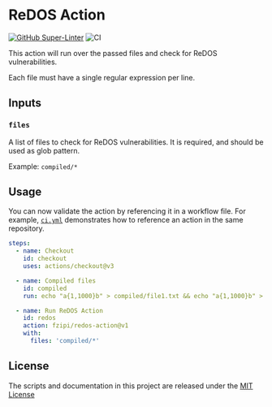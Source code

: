 # ReDOS Action

[![GitHub Super-Linter](https://github.com/actions/javascript-action/actions/workflows/linter.yml/badge.svg)](https://github.com/super-linter/super-linter)
![CI](https://github.com/actions/javascript-action/actions/workflows/ci.yml/badge.svg)

This action will run over the passed files and check for ReDOS vulnerabilities.

Each file must have a single regular expression per line.

## Inputs

### `files`

A list of files to check for ReDOS vulnerabilities. It is required, and should be used as glob pattern.

Example: `compiled/*`

## Usage

You can now validate the action by referencing it in a workflow file. For
example, [`ci.yml`](./.github/workflows/ci.yml) demonstrates how to reference an
action in the same repository.

```yaml
steps:
  - name: Checkout
    id: checkout
    uses: actions/checkout@v3

  - name: Compiled files
    id: compiled
    run: echo "a{1,1000}b" > compiled/file1.txt && echo "a{1,1000}b" > compiled/file2.txt

  - name: Run ReDOS Action
    id: redos
    action: fzipi/redos-action@v1
    with:
      files: 'compiled/*'
```

## License

The scripts and documentation in this project are released under the [MIT License](LICENSE)
